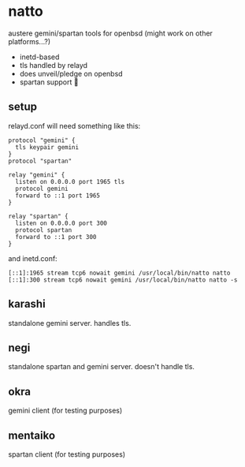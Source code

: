 # natto

austere gemini/spartan tools for openbsd (might work on other platforms...?)

* inetd-based
* tls handled by relayd
* does unveil/pledge on openbsd
* spartan support 💪

## setup

relayd.conf will need something like this:
```
protocol "gemini" {
  tls keypair gemini
}
protocol "spartan"

relay "gemini" {
  listen on 0.0.0.0 port 1965 tls
  protocol gemini
  forward to ::1 port 1965
}

relay "spartan" {
  listen on 0.0.0.0 port 300
  protocol spartan
  forward to ::1 port 300
}
```

and inetd.conf:
```
[::1]:1965 stream tcp6 nowait gemini /usr/local/bin/natto natto
[::1]:300 stream tcp6 nowait gemini /usr/local/bin/natto natto -s
```

## karashi

standalone gemini server. handles tls.

## negi

standalone spartan and gemini server. doesn't handle tls.

## okra

gemini client (for testing purposes)

## mentaiko

spartan client (for testing purposes)
